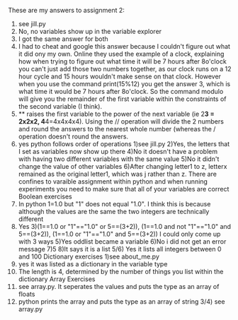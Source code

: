 These are my answers to assignment 2:
  1) see jill.py
  2) No, no variables show up in the variable explorer
  1) I got the same answer for both
  2) I had to cheat and google this answer because I couldn't figure out what it did ony my own. Online they used the example of a clock, explaining how when trying to figure out what time it will be 7 hours after 8o'clock you can't just add those two numbers together, as our clock runs on a 12 hour cycle and 15 hours wouldn't make sense on that clock.  However when you use the command print(15%12) you get the answer 3, which is what time it would be 7 hours after 8o'clock. So the command modulo will give you the remainder of the first variable within the constraints of the second variable (I think).
  3) ** raises the first variable to the power of the next variable (ie 2**3 = 2x2x2, 4**4=4x4x4x4).  Using the // operation will divide the 2 numbers and round the answers to the nearest whole number (whereas the / operation doesn't round the answers.
  4) yes python follows order of operations
  1)see jill.py
  2)Yes, the letters that I set as variables now show up there
  4)No it doesn't have a problem with having two different variables with the same value
  5)No it didn't change the value of other variables
  6)After changing letter1 to z, letterx remained as the original letter1, which was j rather than z.  There are confines to varaible assignment within python and when running experiments you need to make sure that all of your variables are correct
Boolean exercises
  1) In python 1=1.0 but "1" does not equal "1.0". I think this is because although the values are the same the two integers are technically different
  2) Yes
  3)(1==1.0 or "1"=="1.0" or 5==(3+2)), (1==1.0 and not "1"=="1.0" and 5==(3+2)), (1==1.0 or "1"=="1.0" and 5==(3+2)) I could only come up with 3 ways 
  5)Yes oddlist became a variable
  6)No i did not get an error message
  7)5
  8)It says it is a list
  5/6) Yes it lists all integers between 0 and 100
Dictionary exercises
  1)see about_me.py
  2) yes it was listed as a dictionary in the variable type
  3) The length is 4, determined by the number of things you list within the dictionary
Array Exercises
  1) see array.py. It seperates the values and puts the type as an array of floats
  2) python prints the array and puts the type as an array of string
  3/4) see array.py
  
  

  
  
  
